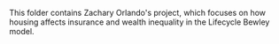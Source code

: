 This folder contains Zachary Orlando's project, which focuses on how housing affects insurance and wealth inequality in the Lifecycle Bewley model. 
